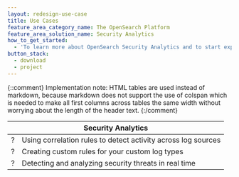 ```yaml
---
layout: redesign-use-case
title: Use Cases
feature_area_category_name: The OpenSearch Platform
feature_area_solution_name: Security Analytics
how_to_get_started:
  - 'To learn more about OpenSearch Security Analytics and to start exploring your event logs, visit <a href="https://opensearch.org/docs/latest/security-analytics/index/">About Security Analytics</a> or <a href="https://opensearch.org/docs/latest/security-analytics/sec-analytics-config/index/">Setting up Security Analytics</a> in our documentation.'
button_stack:
  - download
  - project
---
```


{::comment}
    Implementation note: HTML tables are used instead of markdown, because markdown 
    does not support the use of colspan which is needed to make all first columns 
    across tables the same width without worrying about the length of the header text.
{:/comment}
<table>
  <thead>
    <tr>
      <th colspan="2">Security Analytics</th>
    </tr>
  </thead>
  <tbody>
    <tr>
        <td>?</td>
        <td>Using correlation rules to detect activity across log sources</td>
    </tr>
    <tr>
      <td>?</td>
      <td>Creating custom rules for your custom log types</td>
    </tr>
    <tr>
      <td>?</td>
      <td>Detecting and analyzing security threats in real time</td>
    </tr>
  </tbody>
</table>
